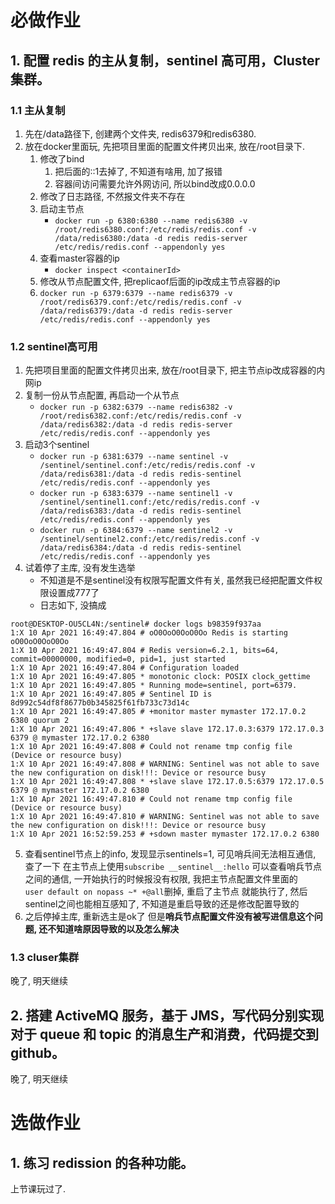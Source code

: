 # 必做作业
## 1. 配置 redis 的主从复制，sentinel 高可用，Cluster 集群。
### 1.1 主从复制
1. 先在/data路径下, 创建两个文件夹, redis6379和redis6380.
2. 放在docker里面玩, 先把项目里面的配置文件拷贝出来, 放在/root目录下.
    1. 修改了bind
        1. 把后面的::1去掉了, 不知道有啥用, 加了报错
        2. 容器间访问需要允许外网访问, 所以bind改成0.0.0.0
    2. 修改了日志路径, 不然报文件夹不存在
    3. 启动主节点
        - `docker run -p 6380:6380 --name redis6380 -v /root/redis6380.conf:/etc/redis/redis.conf -v /data/redis6380:/data -d redis redis-server /etc/redis/redis.conf --appendonly yes`
    4. 查看master容器的ip
        - `docker inspect <containerId>`    
    5. 修改从节点配置文件, 把replicaof后面的ip改成主节点容器的ip
    6. `docker run -p 6379:6379 --name redis6379 -v /root/redis6379.conf:/etc/redis/redis.conf -v /data/redis6379:/data -d redis redis-server /etc/redis/redis.conf --appendonly yes`

### 1.2 sentinel高可用
1. 先把项目里面的配置文件拷贝出来, 放在/root目录下, 把主节点ip改成容器的内网ip
2. 复制一份从节点配置, 再启动一个从节点
    - `docker run -p 6382:6379 --name redis6382 -v /root/redis6382.conf:/etc/redis/redis.conf -v /data/redis6382:/data -d redis redis-server /etc/redis/redis.conf --appendonly yes`
3. 启动3个sentinel
    - `docker run -p 6381:6379 --name sentinel -v /sentinel/sentinel.conf:/etc/redis/redis.conf -v /data/redis6381:/data -d redis redis-sentinel /etc/redis/redis.conf --appendonly yes`
    - `docker run -p 6383:6379 --name sentinel1 -v /sentinel/sentinel1.conf:/etc/redis/redis.conf -v /data/redis6383:/data -d redis redis-sentinel /etc/redis/redis.conf --appendonly yes`
    - `docker run -p 6384:6379 --name sentinel2 -v /sentinel/sentinel2.conf:/etc/redis/redis.conf -v /data/redis6384:/data -d redis redis-sentinel /etc/redis/redis.conf --appendonly yes`
4. 试着停了主库, 没有发生选举
    - 不知道是不是sentinel没有权限写配置文件有关, 虽然我已经把配置文件权限设置成777了
    - 日志如下, 没搞成
```plain
root@DESKTOP-OU5CL4N:/sentinel# docker logs b98359f937aa
1:X 10 Apr 2021 16:49:47.804 # oO0OoO0OoO0Oo Redis is starting oO0OoO0OoO0Oo
1:X 10 Apr 2021 16:49:47.804 # Redis version=6.2.1, bits=64, commit=00000000, modified=0, pid=1, just started
1:X 10 Apr 2021 16:49:47.804 # Configuration loaded
1:X 10 Apr 2021 16:49:47.805 * monotonic clock: POSIX clock_gettime
1:X 10 Apr 2021 16:49:47.805 * Running mode=sentinel, port=6379.
1:X 10 Apr 2021 16:49:47.805 # Sentinel ID is 8d992c54df8f8677b0b345825f61fb733c73d14c
1:X 10 Apr 2021 16:49:47.805 # +monitor master mymaster 172.17.0.2 6380 quorum 2
1:X 10 Apr 2021 16:49:47.806 * +slave slave 172.17.0.3:6379 172.17.0.3 6379 @ mymaster 172.17.0.2 6380
1:X 10 Apr 2021 16:49:47.808 # Could not rename tmp config file (Device or resource busy)
1:X 10 Apr 2021 16:49:47.808 # WARNING: Sentinel was not able to save the new configuration on disk!!!: Device or resource busy
1:X 10 Apr 2021 16:49:47.808 * +slave slave 172.17.0.5:6379 172.17.0.5 6379 @ mymaster 172.17.0.2 6380
1:X 10 Apr 2021 16:49:47.810 # Could not rename tmp config file (Device or resource busy)
1:X 10 Apr 2021 16:49:47.810 # WARNING: Sentinel was not able to save the new configuration on disk!!!: Device or resource busy
1:X 10 Apr 2021 16:52:59.253 # +sdown master mymaster 172.17.0.2 6380
```
5. 查看sentinel节点上的info, 发现显示sentinels=1, 可见哨兵间无法相互通信, 查了一下 在主节点上使用`subscribe __sentinel__:hello`
可以查看哨兵节点之间的通信, 一开始执行的时候报没有权限, 我把主节点配置文件里面的`user default on nopass ~* +@all`删掉, 重启了主节点 就能执行了, 然后sentinel之间也能相互感知了, 不知道是重启导致的还是修改配置导致的
6. 之后停掉主库, 重新选主是ok了 但是**哨兵节点配置文件没有被写进信息这个问题, 还不知道啥原因导致的以及怎么解决**

### 1.3 cluser集群
晚了, 明天继续

## 2. 搭建 ActiveMQ 服务，基于 JMS，写代码分别实现对于 queue 和 topic 的消息生产和消费，代码提交到 github。
晚了, 明天继续

# 选做作业
## 1. 练习 redission 的各种功能。
上节课玩过了.